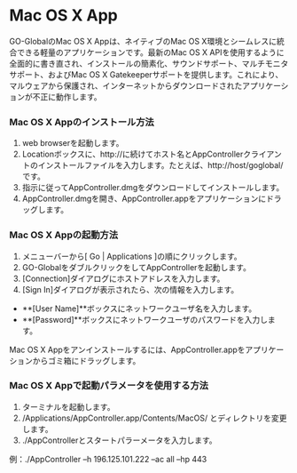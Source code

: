 # Mac OS X App

GO-GlobalのMac OS X Appは、ネイティブのMac OS X環境とシームレスに統合できる軽量のアプリケーションです。最新のMac OS X APIを使用するように全面的に書き直され、インストールの簡素化、サウンドサポート、マルチモニタサポート、およびMac OS X Gatekeeperサポートを提供します。これにより、マルウェアから保護され、インターネットからダウンロードされたアプリケーションが不正に動作します。

### Mac OS X Appのインストール方法

1. web browserを起動します。
2. Locationボックスに、http://に続けてホスト名とAppControllerクライアントのインストールファイルを入力します。たとえば、http://host/goglobal/です。
3. 指示に従ってAppController.dmgをダウンロードしてインストールします。
4. AppController.dmgを開き、AppController.appをアプリケーションにドラッグします。

### Mac OS X Appの起動方法

1. メニューバーから[ Go | Applications ]の順にクリックします。
2. GO-GlobalをダブルクリックをしてAppControllerを起動します。
3. [Connection]ダイアログにホストアドレスを入力します。
4. [Sign In]ダイアログが表示されたら、次の情報を入力します。
  - **[User Name]**ボックスにネットワークユーザ名を入力します。
  - **[Password]**ボックスにネットワークユーザのパスワードを入力します。

Mac OS X Appをアンインストールするには、AppController.appをアプリケーションからゴミ箱にドラッグします。

### Mac OS X Appで起動パラメータを使用する方法

1. ターミナルを起動します。
2. /Applications/AppController.app/Contents/MacOS/ とディレクトリを変更します。
3. ./AppControllerとスタートパラーメータを入力します。

例：./AppController –h 196.125.101.222 –ac all –hp 443